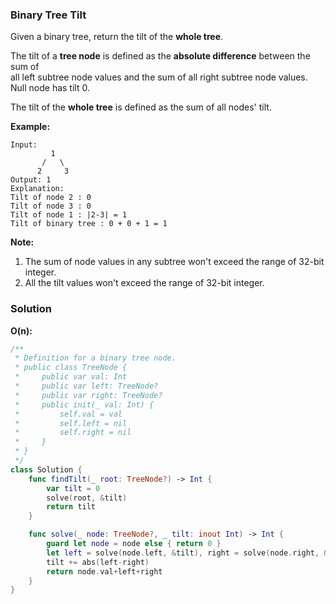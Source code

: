 
### Binary Tree Tilt

Given a binary tree, return the tilt of the __whole tree__.

The tilt of a __tree node__ is defined as the __absolute difference__ between the sum of</br> 
all left subtree node values and the sum of all right subtree node values.</br> 
Null node has tilt 0.

The tilt of the __whole tree__ is defined as the sum of all nodes' tilt.

__Example:__
```
Input: 
         1
       /   \
      2     3
Output: 1
Explanation: 
Tilt of node 2 : 0
Tilt of node 3 : 0
Tilt of node 1 : |2-3| = 1
Tilt of binary tree : 0 + 0 + 1 = 1
```

__Note:__
1. The sum of node values in any subtree won't exceed the range of 32-bit integer.
2. All the tilt values won't exceed the range of 32-bit integer.

### Solution
__O(n):__
```Swift
/**
 * Definition for a binary tree node.
 * public class TreeNode {
 *     public var val: Int
 *     public var left: TreeNode?
 *     public var right: TreeNode?
 *     public init(_ val: Int) {
 *         self.val = val
 *         self.left = nil
 *         self.right = nil
 *     }
 * }
 */
class Solution {
    func findTilt(_ root: TreeNode?) -> Int {
        var tilt = 0
        solve(root, &tilt)
        return tilt
    }

    func solve(_ node: TreeNode?, _ tilt: inout Int) -> Int {
        guard let node = node else { return 0 }
        let left = solve(node.left, &tilt), right = solve(node.right, &tilt)
        tilt += abs(left-right)
        return node.val+left+right
    }
}
```